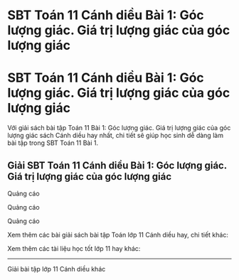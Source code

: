 # SBT Toán 11 Cánh diều Bài 1: Góc lượng giác. Giá trị lượng giác của góc lượng giác

# SBT Toán 11 Cánh diều Bài 1: Góc lượng giác. Giá trị lượng giác của góc lượng giác

Với giải sách bài tập Toán 11 Bài 1: Góc lượng giác. Giá trị lượng giác của góc lượng giác sách Cánh diều hay nhất, chi tiết sẽ giúp học sinh dễ dàng làm bài tập trong SBT Toán 11 Bài 1.

## Giải SBT Toán 11 Cánh diều Bài 1: Góc lượng giác. Giá trị lượng giác của góc lượng giác

Quảng cáo

Quảng cáo

Quảng cáo

Xem thêm các bài giải sách bài tập Toán lớp 11 Cánh diều hay, chi tiết khác:

Xem thêm các tài liệu học tốt lớp 11 hay khác:

* * *

Giải bài tập lớp 11 Cánh diều khác
